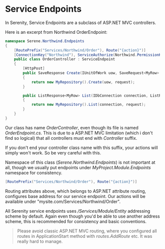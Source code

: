# Service Endpoints

In Serenity, Service Endpoints are a subclass of ASP.NET MVC controllers.

Here is an excerpt from Northwind OrderEndpoint:

```cs
namespace Serene.Northwind.Endpoints
{
    [RoutePrefix("Services/Northwind/Order"), Route("{action}")]
    [ConnectionKey("Northwind"), ServiceAuthorize(Northwind.PermissionKeys.General)]
    public class OrderController : ServiceEndpoint
    {
        [HttpPost]
        public SaveResponse Create(IUnitOfWork uow, SaveRequest<MyRow> request)
        {
            return new MyRepository().Create(uow, request);
        }

        public ListResponse<MyRow> List(IDbConnection connection, ListRequest request)
        {
            return new MyRepository().List(connection, request);
        }
    }
}
```

Our class has name *OrderController*, even though its file is named *OrderEndpoint.cs*. This is due to a ASP.NET MVC limitation (which i don't find so logical) that all controllers must end with *Controller* suffix. 

If you don't end your controller class name with this suffix, your actions will simply won't work. So be very careful with this.

Namespace of this class (*Serene.Northwind.Endpoints*) is not important at all, though we usually put endpoints under *MyProject.Module.Endpoints* namespace for consistency.

```cs
[RoutePrefix("Services/Northwind/Order"), Route("{action}")]
```
Routing attributes above, which belongs to ASP.NET attribute routing, configures base address for our service endpoint. Our actions will be available under "mysite.com/Services/Northwind/Order".

All Serenity service endpoints uses */Services/Module/Entity* addressing scheme by default. Again even though you'd be able to use another address scheme, this is recommended for consistency and basic conventions.

> Please avoid classic ASP.NET MVC routing, where you configured all routes in ApplicationStart method with *routes.AddRoute* etc. It was really hard to manage.


